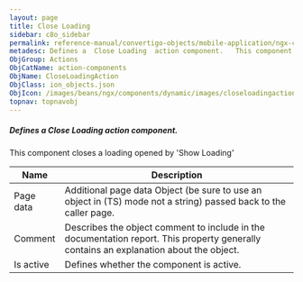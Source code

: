 ```yaml
---
layout: page
title: Close Loading
sidebar: c8o_sidebar
permalink: reference-manual/convertigo-objects/mobile-application/ngx-components/action-components/close-loading/
metadesc: Defines a  Close Loading  action component.   This component closes a loading opened by 'Show Loading'
ObjGroup: Actions
ObjCatName: action-components
ObjName: CloseLoadingAction
ObjClass: ion_objects.json
ObjIcon: /images/beans/ngx/components/dynamic/images/closeloadingaction_32x32.png
topnav: topnavobj
---
```

##### Defines a <i>Close Loading</i> action component. <br/>

 This component closes a loading opened by 'Show Loading'

Name | Description 
--- | ---
Page data | Additional page data Object (be sure to use an object in (TS) mode not a string) passed back to the caller page.
Comment | Describes the object comment to include in the documentation report.  This property generally contains an explanation about the object. 
Is active | Defines whether the component is active. 

